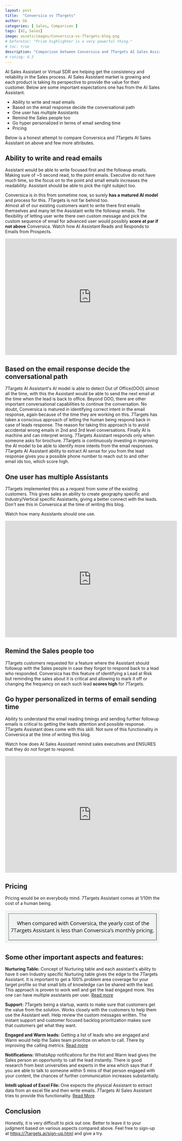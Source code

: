 ```yaml
---
layout: post
title:  "Conversica vs 7Targets"
author: GG
categories: [ Sales, Comparison ]
tags: [AI, Sales]
image: assets/images/Conversica-vs-7Targets-blog.png
# beforetoc: "Prism highlighter is a very powerful thing."
# toc: true
description: "Comparison between Conversica and 7Targets AI Sales Assistant as Conversica alternative. One honest comparison attempt. "
# rating: 4.5
---
```

AI Sales Assistant or Virtual SDR are helping get the consistency and reliability in the Sales process. AI Sales Assistant market is growing and each product is taking its perspective to provide the value for their customer. Below are some important expectations one has from the AI Sales Assistant.

- Ability to write and read emails
- Based on the email response decide the conversational path
- One user has multiple Assistants
- Remind the Sales people too
- Go hyper personalized in terms of email sending time
- Pricing

Below is a honest attempt to compare Conversica and 7Targets AI Sales Assistant on above and few more attributes.

## Ability to write and read emails
Assistant would be able to write focused first and the followup emails. Making sure of ~5 second read, to the point emails. Executive do not have much time, so the focus on to the point and small emails increases the readability. Assistant should be able to pick the right subject too. 

Conversica is in this from sometime now, so surely **has a matured AI model** and process for this. 7Targets is not far behind too.  
Almost all of our existing customers want to write there first emails themselves and many let the Assistant write the followup emails. The flexibility of letting user write there own custom message and pick the custom sequence of email for advanced user would possibly **score at par if not above** Conversica. 
Watch how AI Assistant Reads and Responds to Emails from Prospects.

<div class="video-container">
    <iframe src="https://www.youtube.com/embed/l2nu2mkD85E" height="380" width="560" 
    allow="autoplay; encrypted-media"
    frameborder="0">
    </iframe>
</div>

## Based on the email response decide the conversational path
7Targets AI Assistant's AI model is able to detect Out of Office(OOO) almost all the time, with this the Assistant would be able to send the next email at the time when the lead is back to office. Beyond OOO, there are other important conversational capabilities to continue the conversation. No doubt, Conversica is matured in identifying correct intent in the email response, again because of the time they are working on this. 
7Targets has taken a conscious approach of letting the human being respond back in case of leads response. The reason for taking this approach is to avoid accidental wrong emails in 2nd and 3rd level conversations. Finally AI is machine and can interpret wrong. 7Targets Assistant responds only when someone asks for brochure. 7Targets is continuously investing in improving the AI model to be able to identify more intents from the email responses. 7Targets AI Assistant ability to extract AI sense for you from the lead response gives you a possible phone number to reach out to and other email ids too, which score high.

## One user has multiple Assistants
7Targets implemented this as a request from some of the existing customers. This gives sales an ability to create geography specific and Industry/Vertical specific Assistants, giving a better connect with the leads. Don't see this in Conversica at the time of writing this blog.

Watch how many Assistants should one use.

<div class="video-container">
    <iframe src="https://www.youtube.com/embed/rAZJMkRGe0A" height="380" width="560" 
    allow="autoplay; encrypted-media"
    frameborder="0">
    </iframe>
</div>

## Remind the Sales people too
7Targets customers requested for a feature where the Assistant should followup with the Sales people in case they forgot to respond back to a lead who responded. Conversica has this feature of identifying a Lead at Risk but reminding the sales about it is critical and allowing to mark it off or changing the frequency on each such lead **scores high** for 7Targets. 

## Go hyper personalized in terms of email sending time
Ability to understand the email reading timings and sending further followup emails is critical to getting the leads attention and possible response. 7Targets Assistant does come with this skill. Not sure of this functionality in Conversica at the time of writing this blog. 

Watch how does AI Sales Assistant remind sales executives and ENSURES that they do not forget to respond.

<div class="video-container">
    <iframe src="https://www.youtube.com/embed/bkjCyfOkfgc" height="380" width="560" 
    allow="autoplay; encrypted-media"
    frameborder="0">
    </iframe>
</div>

## Pricing
Pricing would be on everybody mind. 7Targets Assistant comes at 1/10th the cost of a human being.

![image](../assets/images/Cta.jpg)

## Some other important aspects and features:

**Nurturing Table:** Concept of Nurturing table and each assistant's ability to have it own Industry specific Nurturing table gives the edge to the 7Targets Assistant. It is important to get a 100% problem area coverage for your target profile so that small bits of knowledge can be shared with the lead. This approach is proven to work well and get the lead engaged more. Yes one can have multiple assistants per user. [Read more](https://help.7targets.com/getting-responses/assistant-nurturing/)

**Support:** 7Targets being a startup, wants to make sure that customers get the value from the solution. Works closely with the customers to help them use the Assistant well. Help review the custom messages written. The instant support and customer focused backlog prioritization makes sure that customers get what they want.

**Engaged and Warm leads:** Getting a list of leads who are engaged and Warm would help the Sales team prioritize on whom to call. There by improving the calling metrics. [Read more](https://help.7targets.com/assigning-leads/lead-responses/#lead-state)

**Notifications:** WhatsApp notifications for the Hot and Warm lead gives the Sales person an opportunity to call the lead instantly. There is good research from best universities and experts in the area which says that if you are able to talk to someone within 5 mins of that person engaged with your content, the chances of further communication increases substantially. 

**Intelli upload of Excel File:** One expects the physical Assistant to extract data from an excel file and then write emails. 7Targets AI Sales Assistant tries to provide this functionality. [Read More](https://help.7targets.com/assigning-leads/add-multiple-leads/#add-multiple-leads)

## Conclusion
Honestly, it is very difficult to pick out one. Better to leave it to your judgment based on various aspects compared above. Feel free to sign-up at https://7targets.ai/sign-up.html and give a try. 
